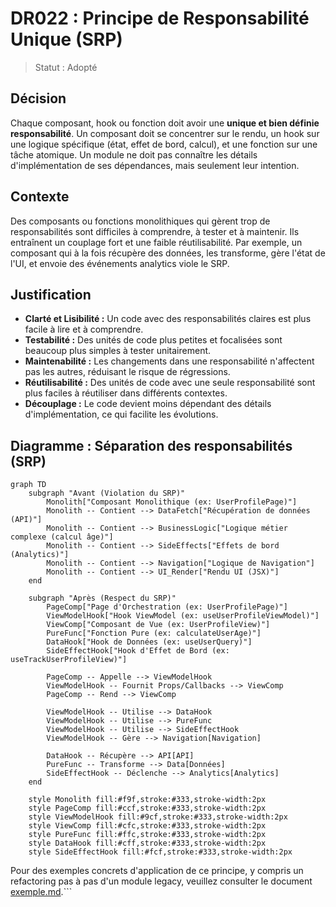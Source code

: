 # DR022 : Principe de Responsabilité Unique (SRP)

> Statut : Adopté

## Décision

Chaque composant, hook ou fonction doit avoir une **unique et bien définie responsabilité**. Un composant doit se concentrer sur le rendu, un hook sur une logique spécifique (état, effet de bord, calcul), et une fonction sur une tâche atomique. Un module ne doit pas connaître les détails d'implémentation de ses dépendances, mais seulement leur intention.

## Contexte

Des composants ou fonctions monolithiques qui gèrent trop de responsabilités sont difficiles à comprendre, à tester et à maintenir. Ils entraînent un couplage fort et une faible réutilisabilité. Par exemple, un composant qui à la fois récupère des données, les transforme, gère l'état de l'UI, et envoie des événements analytics viole le SRP.

## Justification

- **Clarté et Lisibilité :** Un code avec des responsabilités claires est plus facile à lire et à comprendre.
- **Testabilité :** Des unités de code plus petites et focalisées sont beaucoup plus simples à tester unitairement.
- **Maintenabilité :** Les changements dans une responsabilité n'affectent pas les autres, réduisant le risque de régressions.
- **Réutilisabilité :** Des unités de code avec une seule responsabilité sont plus faciles à réutiliser dans différents contextes.
- **Découplage :** Le code devient moins dépendant des détails d'implémentation, ce qui facilite les évolutions.

## Diagramme : Séparation des responsabilités (SRP)

```mermaid
graph TD
    subgraph "Avant (Violation du SRP)"
        Monolith["Composant Monolithique (ex: UserProfilePage)"]
        Monolith -- Contient --> DataFetch["Récupération de données (API)"]
        Monolith -- Contient --> BusinessLogic["Logique métier complexe (calcul âge)"]
        Monolith -- Contient --> SideEffects["Effets de bord (Analytics)"]
        Monolith -- Contient --> Navigation["Logique de Navigation"]
        Monolith -- Contient --> UI_Render["Rendu UI (JSX)"]
    end

    subgraph "Après (Respect du SRP)"
        PageComp["Page d'Orchestration (ex: UserProfilePage)"]
        ViewModelHook["Hook ViewModel (ex: useUserProfileViewModel)"]
        ViewComp["Composant de Vue (ex: UserProfileView)"]
        PureFunc["Fonction Pure (ex: calculateUserAge)"]
        DataHook["Hook de Données (ex: useUserQuery)"]
        SideEffectHook["Hook d'Effet de Bord (ex: useTrackUserProfileView)"]

        PageComp -- Appelle --> ViewModelHook
        ViewModelHook -- Fournit Props/Callbacks --> ViewComp
        PageComp -- Rend --> ViewComp

        ViewModelHook -- Utilise --> DataHook
        ViewModelHook -- Utilise --> PureFunc
        ViewModelHook -- Utilise --> SideEffectHook
        ViewModelHook -- Gère --> Navigation[Navigation]

        DataHook -- Récupère --> API[API]
        PureFunc -- Transforme --> Data[Données]
        SideEffectHook -- Déclenche --> Analytics[Analytics]
    end

    style Monolith fill:#f9f,stroke:#333,stroke-width:2px
    style PageComp fill:#ccf,stroke:#333,stroke-width:2px
    style ViewModelHook fill:#9cf,stroke:#333,stroke-width:2px
    style ViewComp fill:#cfc,stroke:#333,stroke-width:2px
    style PureFunc fill:#ffc,stroke:#333,stroke-width:2px
    style DataHook fill:#cff,stroke:#333,stroke-width:2px
    style SideEffectHook fill:#fcf,stroke:#333,stroke-width:2px
```

Pour des exemples concrets d'application de ce principe, y compris un refactoring pas à pas d'un module legacy, veuillez consulter le document [exemple.md](../architecture/exemple.md).```
